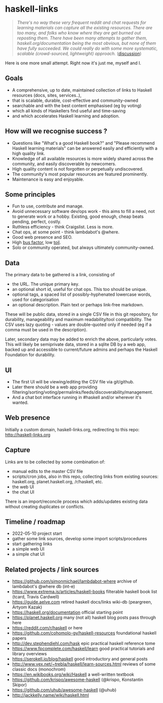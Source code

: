 # haskell-links

> *There's no way these very frequent reddit and chat requests for learning materials can capture all the existing resources. 
There are too many, and folks who know where they are get burned out reposting them. 
There have been many attempts to gather them, haskell.org/documentation being the most obvious, 
but none of them have fully succeeded. We could really do with some more systematic, scalable (crowd-sourced, lightweight) approach.*
([discussion](https://www.reddit.com/r/haskell/comments/um43bz/most_current_materials_for_learning_haskell/i80f40x/))

Here is one more small attempt. 
Right now it's just me, myself and I.

## Goals

- A comprehensive, up to date, maintained collection of links to Haskell resources (docs, sites, services..),
- that is scalable, durable, cost-effective and community-owned
- searchable and with the best content emphasised (eg by voting)
- which all kinds of Haskellers find useful and time-saving
- and which accelerates Haskell learning and adoption.

## How will we recognise success ?

- Questions like "What's a good Haskell book?" and "Please recommend Haskell learning materials"
  can be answered easily and efficiently with a high quality link. 
- Knowledge of all available resources is more widely shared across the community,
  and easily discoverable by newcomers.
- High quality content is not forgotten or perpetually undiscovered.
- The community's most popular resources are featured prominently.
- Maintenance is easy and enjoyable.

## Some principles

- Fun to use, contribute and manage.
- Avoid unnecessary software dev/ops work - this aims to fill a need, not to generate work or a hobby.
  Existing, good enough, cheap beats pending, perfect, costly.
- Ruthless efficiency - think Craigslist. Less is more.
- Chat ops, at some point - think lambdabot's @where.
- Good web presence and SEO.
- High [bus factor](https://en.wikipedia.org/wiki/Bus_factor), low [toil](https://sre.google/sre-book/eliminating-toil).
- Solo or community operated, but always ultimately community-owned.

## Data

The primary data to be gathered is a link, consisting of

- the URL. The unique primary key.
- an optional short id, useful for chat ops. This too should be unique.
- optional tags, a spaced list of possibly-hyphenated lowercase words, used for categorisation
- an optional description. Plain text or perhaps link-free markdown.

These will be public data, stored in a single CSV file in this git repository,
for durability, manageability and maximum readability/tool compatibility.
The CSV uses lazy quoting - values are double-quoted only if needed (eg if a comma must be used in the description).

Later, secondary data may be added to enrich the above, particularly votes.
This will likely be semiprivate data, stored in a sqlite DB by a web app, 
backed up and accessible to current/future admins and perhaps the Haskell Foundation 
for durability.

## UI

- The first UI will be viewing/editing the CSV file via git/github.
- Later there should be a web app providing filtering/sorting/voting/permalinks/feeds/discoverability/management.
- And a chat bot interface running in #haskell and/or wherever it's wanted.

## Web presence

Initially a custom domain, haskell-links.org, redirecting to this repo: http://haskell-links.org

## Capture

Links are to be collected by some combination of:

- manual edits to the master CSV file
- scripts/cron jobs, also in this repo, collecting links from existing sources:
  haskell.org, planet.haskell.org, /r/haskell, etc.
- the web UI
- the chat UI

There is an import/reconcile process which adds/updates existing data 
without creating duplicates or conflicts.

## Timeline / roadmap

- 2022-05-10 project start
- gather some link sources, develop some import scripts/procedures
- start gathering links
- a simple web UI
- a simple chat UI

## Related projects / link sources

- https://github.com/simonmichael/lambdabot-where archive of lambdabot's @where db (int-e)
- https://www.extrema.is/articles/haskell-books filterable haskell book list (tcard, Travis Cardwell)
- https://guide.aelve.com retired haskell docs/links wiki-db (peargreen, Artyom Kazak)
- https://haskell.org/documentation official starting point
- https://planet.haskell.org many (not all) haskell blog posts pass through here
- https://reddit.com/r/haskell or here
- https://github.com/cohomolo-gy/haskell-resources foundational haskell papers
- http://dev.stephendiehl.com/hask epic practical haskell reference tome
- https://www.fpcomplete.com/haskell/learn good practical tutorials and library overviews
- https://serokell.io/blog/haskell good introductory and general posts
- http://www.vex.net/~trebla/haskell/learn-sources.html reviews of some classic docs (monochrom)
- https://en.wikibooks.org/wiki/Haskell a well-written textbook
- https://github.com/krispo/awesome-haskell (@krispo, Konstantin Skipor)
- https://github.com/uhub/awesome-haskell (@uhub)
- http://jackkelly.name/wiki/haskell.html
